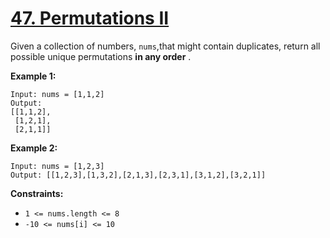 # [47. Permutations II](https://leetcode.com/problems/permutations-ii/description/)

Given a collection of numbers, `nums`,that might contain duplicates, return all possible unique permutations **in any order** .

**Example 1:** 

```
Input: nums = [1,1,2]
Output:
[[1,1,2],
 [1,2,1],
 [2,1,1]]
```

**Example 2:** 

```
Input: nums = [1,2,3]
Output: [[1,2,3],[1,3,2],[2,1,3],[2,3,1],[3,1,2],[3,2,1]]
```

**Constraints:** 

- `1 <= nums.length <= 8`
- `-10 <= nums[i] <= 10`